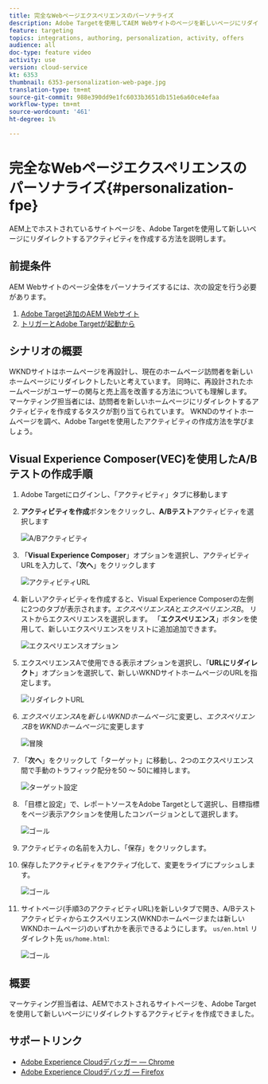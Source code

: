 ```yaml
---
title: 完全なWebページエクスペリエンスのパーソナライズ
description: Adobe Targetを使用してAEM Webサイトのページを新しいページにリダイレクトするターゲットアクティビティを作成する方法を説明します。
feature: targeting
topics: integrations, authoring, personalization, activity, offers
audience: all
doc-type: feature video
activity: use
version: cloud-service
kt: 6353
thumbnail: 6353-personalization-web-page.jpg
translation-type: tm+mt
source-git-commit: 988e390dd9e1fc6033b3651db151e6a60ce4efaa
workflow-type: tm+mt
source-wordcount: '461'
ht-degree: 1%

---
```



# 完全なWebページエクスペリエンスのパーソナライズ{#personalization-fpe}

AEM上でホストされているサイトページを、Adobe Targetを使用して新しいページにリダイレクトするアクティビティを作成する方法を説明します。

## 前提条件

AEM Webサイトのページ全体をパーソナライズするには、次の設定を行う必要があります。

1. [Adobe Target追加のAEM Webサイト](./add-target-launch-extension.md)
1. [トリガーとAdobe Targetが起動から](./load-and-fire-target.md)

## シナリオの概要

WKNDサイトはホームページを再設計し、現在のホームページ訪問者を新しいホームページにリダイレクトしたいと考えています。 同時に、再設計されたホームページがユーザーの関与と売上高を改善する方法についても理解します。 マーケティング担当者には、訪問者を新しいホームページにリダイレクトするアクティビティを作成するタスクが割り当てられています。 WKNDのサイトホームページを調べ、Adobe Targetを使用したアクティビティの作成方法を学びましょう。

## Visual Experience Composer(VEC)を使用したA/Bテストの作成手順

1. Adobe Targetにログインし、「アクティビティ」タブに移動します
1. **アクティビティを作成**&#x200B;ボタンをクリックし、**A/Bテスト**&#x200B;アクティビティを選択します

   ![A/Bアクティビティ](assets/ab-target-activity.png)

1. 「**Visual Experience Composer**」オプションを選択し、アクティビティURLを入力して、「**次へ**」をクリックします

   ![アクティビティURL](assets/ab-test-url.png)

1. 新しいアクティビティを作成すると、Visual Experience Composerの左側に2つのタブが表示されます。*エクスペリエンスA*&#x200B;と&#x200B;*エクスペリエンスB*。 リストからエクスペリエンスを選択します。 「**エクスペリエンス**」ボタンを使用して、新しいエクスペリエンスをリストに追加追加できます。

   ![エクスペリエンスオプション](assets/experience-options.png)

1. エクスペリエンスAで使用できる表示オプションを選択し、「**URLにリダイレクト**」オプションを選択して、新しいWKNDサイトホームページのURLを指定します。

   ![リダイレクトURL](assets/redirect-url.png)

1. *エクスペリエンスA*&#x200B;を&#x200B;*新しいWKNDホームページ*&#x200B;に変更し、*エクスペリエンスB*&#x200B;を&#x200B;*WKNDホームページ*&#x200B;に変更します

   ![冒険](assets/new-experiences.png)

1. 「**次へ**」をクリックして「ターゲット」に移動し、2つのエクスペリエンス間で手動のトラフィック配分を50 ～ 50に維持します。

   ![ターゲット設定](assets/targeting.png)

1. 「目標と設定」で、レポートソースをAdobe Targetとして選択し、目標指標をページ表示アクションを使用したコンバージョンとして選択します。

   ![ゴール](assets/goals.png)

1. アクティビティの名前を入力し、「保存」をクリックします。
1. 保存したアクティビティをアクティブ化して、変更をライブにプッシュします。

   ![ゴール](assets/activate.png)

1. サイトページ(手順3のアクティビティURL)を新しいタブで開き、A/Bテストアクティビティからエクスペリエンス(WKNDホームページまたは新しいWKNDホームページ)のいずれかを表示できるようにします。 `us/en.html` リダイレクト先 `us/home.html`:

   ![ゴール](assets/redirect-test.png)

## 概要

マーケティング担当者は、AEMでホストされるサイトページを、Adobe Targetを使用して新しいページにリダイレクトするアクティビティを作成できました。

## サポートリンク

* [Adobe Experience Cloudデバッガー — Chrome](https://chrome.google.com/webstore/detail/adobe-experience-cloud-de/ocdmogmohccmeicdhlhhgepeaijenapj)
* [Adobe Experience Cloudデバッガ — Firefox](https://addons.mozilla.org/en-US/firefox/addon/adobe-experience-platform-dbg/)

